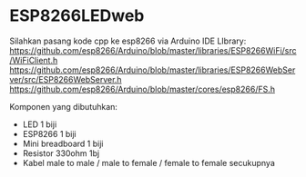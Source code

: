 # ESP8266LEDweb

Silahkan pasang kode cpp ke esp8266 via Arduino IDE
LIbrary:
https://github.com/esp8266/Arduino/blob/master/libraries/ESP8266WiFi/src/WiFiClient.h
https://github.com/esp8266/Arduino/blob/master/libraries/ESP8266WebServer/src/ESP8266WebServer.h
https://github.com/esp8266/Arduino/blob/master/cores/esp8266/FS.h

Komponen yang dibutuhkan:
- LED 1 biji
- ESP8266 1 biji
- Mini breadboard 1 biji
- Resistor 330ohm 1bj
- Kabel male to male / male to female / female to female secukupnya
